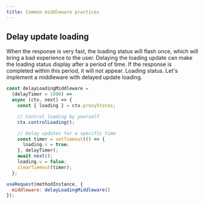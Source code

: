 ```yaml
---
title: Common middleware practices
---
```


## Delay update loading

When the response is very fast, the loading status will flash once, which will bring a bad experience to the user. Delaying the loading update can make the loading status display after a period of time. If the response is completed within this period, it will not appear. Loading status. Let's implement a middleware with delayed update loading.

```javascript
const delayLoadingMiddleware =
  (delayTimer = 1000) =>
  async (ctx, next) => {
    const { loading } = ctx.proxyStates;

    // Control loading by yourself
    ctx.controlLoading();

    // Delay updates for a specific time
    const timer = setTimeout(() => {
      loading.v = true;
    }, delayTimer);
    await next();
    loading.v = false;
    clearTimeout(timer);
  };

useRequest(methodInstance, {
  middleware: delayLoadingMiddleware()
});
```
